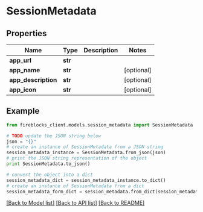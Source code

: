 # SessionMetadata


## Properties

Name | Type | Description | Notes
------------ | ------------- | ------------- | -------------
**app_url** | **str** |  | 
**app_name** | **str** |  | [optional] 
**app_description** | **str** |  | [optional] 
**app_icon** | **str** |  | [optional] 

## Example

```python
from fireblocks_client.models.session_metadata import SessionMetadata

# TODO update the JSON string below
json = "{}"
# create an instance of SessionMetadata from a JSON string
session_metadata_instance = SessionMetadata.from_json(json)
# print the JSON string representation of the object
print SessionMetadata.to_json()

# convert the object into a dict
session_metadata_dict = session_metadata_instance.to_dict()
# create an instance of SessionMetadata from a dict
session_metadata_form_dict = session_metadata.from_dict(session_metadata_dict)
```
[[Back to Model list]](../README.md#documentation-for-models) [[Back to API list]](../README.md#documentation-for-api-endpoints) [[Back to README]](../README.md)


